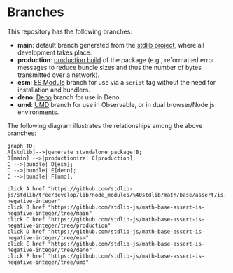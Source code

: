 <!--

@license Apache-2.0

Copyright (c) 2022 The Stdlib Authors.

Licensed under the Apache License, Version 2.0 (the "License");
you may not use this file except in compliance with the License.
You may obtain a copy of the License at

    http://www.apache.org/licenses/LICENSE-2.0

Unless required by applicable law or agreed to in writing, software
distributed under the License is distributed on an "AS IS" BASIS,
WITHOUT WARRANTIES OR CONDITIONS OF ANY KIND, either express or implied.
See the License for the specific language governing permissions and
limitations under the License.

-->

# Branches

This repository has the following branches:

-   **main**: default branch generated from the [stdlib project][stdlib-url], where all development takes place.
-   **production**: [production build][production-url] of the package (e.g., reformatted error messages to reduce bundle sizes and thus the number of bytes transmitted over a network).
-   **esm**: [ES Module][esm-url] branch for use via a `script` tag without the need for installation and bundlers.
-   **deno**: [Deno][deno-url] branch for use in Deno.
-   **umd**: [UMD][umd-url] branch for use in Observable, or in dual browser/Node.js environments.

The following diagram illustrates the relationships among the above branches:

```mermaid
graph TD;
A[stdlib]-->|generate standalone package|B;
B[main] -->|productionize| C[production];
C -->|bundle| D[esm];
C -->|bundle| E[deno];
C -->|bundle| F[umd];

click A href "https://github.com/stdlib-js/stdlib/tree/develop/lib/node_modules/%40stdlib/math/base/assert/is-negative-integer"
click B href "https://github.com/stdlib-js/math-base-assert-is-negative-integer/tree/main"
click C href "https://github.com/stdlib-js/math-base-assert-is-negative-integer/tree/production"
click D href "https://github.com/stdlib-js/math-base-assert-is-negative-integer/tree/esm"
click E href "https://github.com/stdlib-js/math-base-assert-is-negative-integer/tree/deno"
click F href "https://github.com/stdlib-js/math-base-assert-is-negative-integer/tree/umd"
```

[stdlib-url]: https://github.com/stdlib-js/stdlib/tree/develop/lib/node_modules/%40stdlib/math/base/assert/is-negative-integer
[production-url]: https://github.com/stdlib-js/math-base-assert-is-negative-integer/tree/production
[deno-url]: https://github.com/stdlib-js/math-base-assert-is-negative-integer/tree/deno
[umd-url]: https://github.com/stdlib-js/math-base-assert-is-negative-integer/tree/umd
[esm-url]: https://github.com/stdlib-js/math-base-assert-is-negative-integer/tree/esm